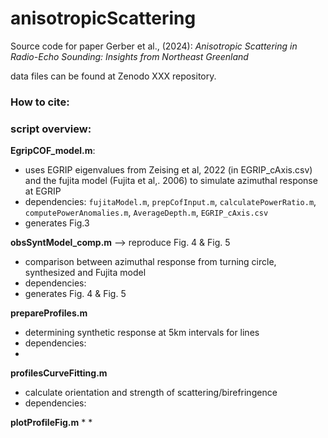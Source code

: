 # anisotropicScattering

Source code for paper Gerber et al., (2024): *Anisotropic Scattering in Radio-Echo Sounding: Insights from Northeast Greenland*

data files can be found at Zenodo XXX repository. 

### How to cite:


### script overview:

**EgripCOF_model.m**: 
* uses EGRIP eigenvalues from Zeising et al, 2022 (in EGRIP_cAxis.csv) and the fujita model (Fujita et al,. 2006) to simulate azimuthal response at EGRIP
* dependencies: `fujitaModel.m`, `prepCofInput.m`, `calculatePowerRatio.m`, `computePowerAnomalies.m`, `AverageDepth.m`, `EGRIP_cAxis.csv`
* generates Fig.3

**obsSyntModel_comp.m** --> reproduce Fig. 4 & Fig. 5
* comparison between azimuthal response from turning circle, synthesized and Fujita model
* dependencies: 
* generates Fig. 4 & Fig. 5

**prepareProfiles.m**
* determining synthetic response at 5km intervals for lines
* dependencies:
* 
  
**profilesCurveFitting.m**
* calculate orientation and strength of scattering/birefringence
* dependencies:

**plotProfileFig.m**
* 
* 


